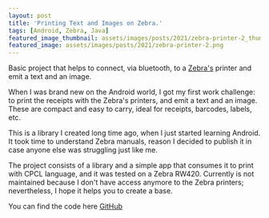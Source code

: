 ```yaml
---
layout: post
title: 'Printing Text and Images on Zebra.'
tags: [Android, Zebra, Java]
featured_image_thumbnail: assets/images/posts/2021/zebra-printer-2_thumbnail2.jpg
featured_image: assets/images/posts/2021/zebra-printer-2.png
---
```


Basic project that helps to connect, via bluetooth, to a [Zebra's](https://www.zebra.com/us/en/products/printers.html) printer and emit a text and an image. 

<!--more-->

When I was brand new on the Android world, I got my first work challenge: to print the receipts with the Zebra's printers, and emit a text and an image. These are compact and easy to carry, ideal for receipts, barcodes, labels, etc.

This is a library I created long time ago, when I just started learning Android. It took time to understand Zebra manuals, reason I decided to publish it in case anyone else was struggling just like me. 

The project consists of a library and a simple app that consumes it to print with CPCL language, and it was tested on a Zebra RW420. Currently is not maintained because I don't have access anymore to the Zebra printers; nevertheless, I hope it helps you to create a base. 

You can find the code here [GitHub](https://github.com/rosebm/ZebraPrintingAndroid)
